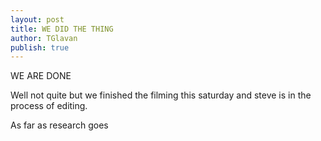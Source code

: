 ```yaml
---
layout: post
title: WE DID THE THING
author: TGlavan
publish: true
---
```


WE ARE DONE

Well not quite but we finished the filming this saturday and steve is in the process of editing.

As far as research goes 
